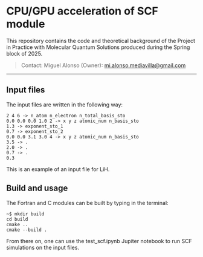 # CPU/GPU acceleration of SCF module
This repository contains the code and theoretical background of the Project in Practice with Molecular Quantum Solutions produced during the Spring block of 2025.

> Contact:
> Miguel Alonso (Owner): mi.alonso.mediavilla@gmail.com

---

## Input files
The input files are written in the following way:
```console
2 4 6 -> n_atom n_electron n_total_basis_sto
0.0 0.0 0.0 1.0 2 -> x y z atomic_num n_basis_sto
1.3 -> exponent_sto_1
0.7 -> exponent_sto_2
0.0 0.0 3.1 3.0 4 -> x y z atomic_num n_basis_sto
3.5 -> .
2.0 -> .
0.7 -> .
0.3
```
This is an example of an input file for LiH. 


## Build and usage
The Fortran and C modules can be built by typing in the terminal:
```console
~$ mkdir build
cd build
cmake ..
cmake --build .
```
From there on, one can use the test_scf.ipynb Jupiter notebook to run SCF simulations on the input files.
